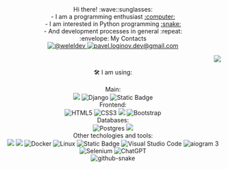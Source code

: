 <!---
imper-dom/imper-dom is a ✨ special ✨ repository because its `README.md` (this file) appears on your GitHub profile.
You can click the Preview link to take a look at your changes.
--->
<div align="center">
    <div>Hi there! :wave::sunglasses:</div>
    <div> - I am a programming enthusiast <a href="https://www.google.com">:computer:<a/>
    <div> - I am interested in Python programming <a href="https://www.python.org">:snake:<a/></div> 
    <div> - And development processes in general :repeat:</div>
<div/>

<div>
  <div>:envelope: My Contacts <div/>
  <a href="https://t.me/AAAAA">
    <img src="https://img.shields.io/badge/@aaaaa-2CA5E0?style=flat&logo=telegram&logoColor=white" alt="@weleldev" />
  </a> 
  <a href="mailto:fdgdfgdgdgv@gmail.com">
      <img src="https://img.shields.io/badge/fdgdfgdgdgv.dev@gmail.com-%2314354c.svg?style=flat&logo=gmail&logoColor=red" alt="pavel.loginov.dev@gmail.com" />
    </a>
</div>


<p align="right">
<a href="https://www.codewars.com/users/imper-dom"><img src="https://www.codewars.com/users/imper-dom/badges/micro"/></a>
<p/>


<div>
  <div align="center">🛠️ I am using:<div/>
  <br/>
  <div>Main:<div/>
  <div>
    <img src="https://img.shields.io/badge/Python-yellow?logo=python">
    <img src="https://img.shields.io/badge/Django-%23092e20.svg?logo=django&logoColor=white&style=flat" alt="Django"/>
    <img alt="Static Badge" src="https://img.shields.io/badge/Flask-ffffff?logo=flask&labelColor=%23000000&color=000000">
  </div>
  <div>Frontend:<div/>
  <div>
    <img src="https://img.shields.io/badge/HTML5-%23e34f26.svg?logo=html5&logoColor=white&style=flat" alt="HTML5"/> 
    <img src="https://img.shields.io/badge/CSS3-%231572b6.svg?logo=css3&logoColor=white&style=flat" alt="CSS3"/> 
    <img <img src="https://img.shields.io/badge/SASS-8A2BE2?logo=sass"/> 
    <img src="https://img.shields.io/badge/Bootstrap-%237952b3.svg?logo=bootstrap&logoColor=white&style=flat" alt="Bootstrap"/>
  </div>
  <div>Databases:<div/>
  <div>
    <img src="https://img.shields.io/badge/Postgres-%23336791.svg?logo=postgresql&logoColor=white&style=flat" alt="Postgres"/>
    <img src="https://img.shields.io/badge/SQLite-%23003B57?logo=sqlite">
  <div/>
  <div>Other techologies and tools:<div/>
  <div>
  <img src="https://img.shields.io/badge/Git-%23ffffff?logo=git&logoColor=%23F05032">
  <img src="https://img.shields.io/badge/GitHub-%23e5e5e5?logo=github&logoColor=%23181717">
  <img src="https://img.shields.io/badge/Docker-%230db7ed.svg?style=flat&logo=docker&logoColor=white" alt="Docker"/> 
  <img src="https://img.shields.io/badge/Linux-%23fcc624.svg?logo=linux&logoColor=white&style=flat" alt="Linux"/> 
  <img alt="Static Badge" src="https://img.shields.io/badge/PyCharm-%230C9D58?logo=pycharm&logoColor=black">
  <img src="https://img.shields.io/badge/VS%20Code-0078d7.svg?style=flat&logo=visual-studio-code&logoColor=white" alt="Visual Studio Code"/>
  <img src="https://img.shields.io/badge/aiogram 3-%2300ADD8.svg?style=flat&logo=telegram&logoColor=white" alt="aiogram 3"/> 
  <img src="https://img.shields.io/badge/Selenium-%23009639.svg?style=flat&logo=selenium&logoColor=white" alt="Selenium"/>
  <img src="https://img.shields.io/badge/ChatGPT-%23000000.svg?style=flat&logo=openai&logoColor=white" alt="ChatGPT"/> 
<div/>

<picture>
  <source media="(prefers-color-scheme: dark)" srcset="github-snake-dark.svg" />
  <source media="(prefers-color-scheme: light)" srcset="github-snake.svg" />
  <img alt="github-snake" src="github-snake.svg" />
</picture>


<!---
| :pencil: **Tech Blog**| <a href="https://medium.com/@pavel.loginov.dev"><img src="https://img.shields.io/badge/Medium-12100E?style=flat&logo=medium&logoColor=white" alt="Medium" /></a> <a href="https://teletype.in/@loginovpavel"><img src="https://img.shields.io/badge/Teletype-2CA5E0?style=flat&logoColor=white" alt="Teletype" /></a>|
|:-|:-|
| 🚀 **Exist on**| <a href="https://www.codewars.com/users/-welel-"><img src="https://www.codewars.com/users/-welel-/badges/micro" /></a> <a href="https://stepik.org/users/45294126"><img src="https://img.shields.io/badge/Stekip-12100E?style=flat&logoColor=white" alt="Stepik" /></a>|
| :envelope: **My Contacts**| <a href="https://t.me/weleldev"><img src="https://img.shields.io/badge/@weleldev-2CA5E0?style=flat&logo=telegram&logoColor=white" alt="@weleldev" /></a> <a href="mailto:pavel.loginov.dev@gmail.com"><img src="https://img.shields.io/badge/-pavel.loginov.dev@gmail.com-%2314354c.svg?style=flat&logo=gmail&logoColor=red" alt="pavel.loginov.dev@gmail.com" /></a> |

<b>🛠️ I am using:</b>
|Main|
|:-:|
|<img src="https://img.shields.io/badge/Python-%2314354c.svg?logo=Python&logoColor=white&style=flat" alt="Python"/> <img src="https://img.shields.io/badge/Django-%23092e20.svg?logo=django&logoColor=white&style=flat" alt="Django"/>|
|**Frontend**|
|<img src="https://img.shields.io/badge/HTML5-%23e34f26.svg?logo=html5&logoColor=white&style=flat" alt="HTML5"/> <img src="https://img.shields.io/badge/CSS3-%231572b6.svg?logo=css3&logoColor=white&style=flat" alt="CSS3"/> <img src="https://img.shields.io/badge/Bootstrap-%237952b3.svg?logo=bootstrap&logoColor=white&style=flat" alt="Bootstrap"/>|
|**Databases**|
|<img src="https://img.shields.io/badge/Postgres-%23336791.svg?logo=postgresql&logoColor=white&style=flat" alt="Postgres"/>|
|**Other techologies and tools**|
|<img src="https://img.shields.io/badge/VS%20Code-0078d7.svg?style=flat&logo=visual-studio-code&logoColor=white" alt="Visual Studio Code"/> <img src="https://img.shields.io/badge/Markdown-%23000000.svg?style=flat&logo=markdown&logoColor=white" alt="Markdown"/> <img src="https://img.shields.io/badge/ChatGPT-%23000000.svg?style=flat&logo=openai&logoColor=white" alt="ChatGPT"/> <img src="https://img.shields.io/badge/Linux-%23fcc624.svg?logo=linux&logoColor=white&style=flat" alt="Linux"/> <img src="https://img.shields.io/badge/git-%23d22128.svg?logo=git&logoColor=white&style=flat" alt="Git"/> <img src="https://img.shields.io/badge/Docker-%230db7ed.svg?style=flat&logo=docker&logoColor=white" alt="Docker"/> <img src="https://img.shields.io/badge/aiogram 3-%2300ADD8.svg?style=flat&logo=telegram&logoColor=white" alt="aiogram 3"/> <img src="https://img.shields.io/badge/Selenium-%23009639.svg?style=flat&logo=selenium&logoColor=white" alt="Selenium"/>|
--->
